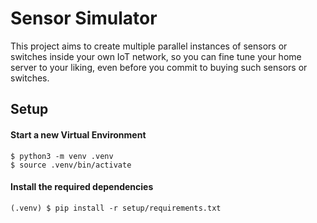 # Sensor Simulator

This project aims to create multiple parallel instances of sensors or switches inside your own IoT network, so you can fine tune your home server to your liking, even before you commit to buying such sensors or switches.

## Setup

#### Start a new Virtual Environment

```
$ python3 -m venv .venv
$ source .venv/bin/activate
```

#### Install the required dependencies

```
(.venv) $ pip install -r setup/requirements.txt
```
